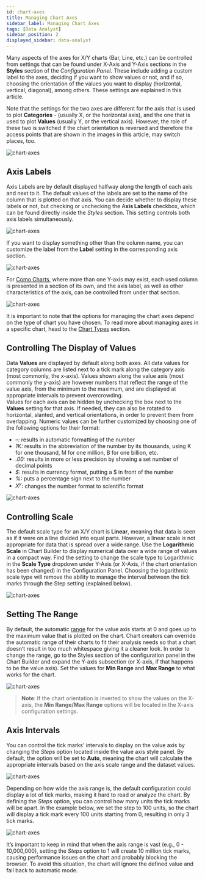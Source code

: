```yaml
---
id: chart-axes
title: Managing Chart Axes
sidebar_label: Managing Chart Axes
tags: [Data Analyst]
sidebar_position: 2
displayed_sidebar: data-analyst
---
```


<div style={{textAlign: "justify"}}>


Many aspects of the axes for X/Y charts (Bar, Line, etc.) can be controlled from settings that can be found under X-Axis and Y-Axis sections in the **Styles** section of the *Configuration Panel*. These include adding a custom label to the axes, deciding if you want to show values or not, and if so, choosing the orientation of the values you want to display (horizontal, vertical, diagonal), among others. These settings are explained in this article.

Note that the settings for the two axes are different for the axis that is used to plot **Categories** - (usually X, or the horizontal axis), and the one that is used to plot **Values** (usually Y, or the vertical axis). However, the role of these two is switched if the chart orientation is reversed and therefore the access points that are shown in the images in this article, may switch places, too.

![chart-axes](https://s3.amazonaws.com/cdn.qrvey.com/documentation_assets/ui-docs/chart-builder/chart-axes/styles.png#thumbnail-40)

## Axis Labels
Axis Labels are by default displayed halfway along the length of each axis and next to it. The default values of the labels are set to the name of the column that is plotted on that axis.
You can decide whether to display these labels or not, but checking or unchecking the A**xis Labels** checkbox, which can be found directly inside the *Styles* section. This setting controls both axis labels simultaneously.

![chart-axes](https://s3.amazonaws.com/cdn.qrvey.com/documentation_assets/ui-docs/chart-builder/chart-axes/axis-label.png#thumbnail-60)



If you want to display something other than the column name, you can customize the label from the **Label** setting in the corresponding axis section.

![chart-axes](https://s3.amazonaws.com/cdn.qrvey.com/documentation_assets/ui-docs/chart-builder/chart-axes/xaxis.png#thumbnail-40)



For [Como Charts](../07-Chart%20Types/combo.md), where more than one Y-axis may exist, each used column is presented in a section of its own, and the axis label, as well as other characteristics of the axis, can be controlled from under that section. 

![chart-axes](https://s3.amazonaws.com/cdn.qrvey.com/documentation_assets/ui-docs/chart-builder/chart-axes/combo.png#thumbnail)


It is important to note that the options for managing the chart axes depend on the type of chart you have chosen. To read more about managing axes in a specific chart, head to the [Chart Types](../07-Chart%20Types/bar.md) section. 

## Controlling The Display of Values
Data **Values** are displayed by default along both axes. All data values for category columns are listed next to a tick mark along the category axis (most commonly, the x-axis). Values shown along the value axis (most commonly the y-axis) are however numbers that reflect the range of the value axis, from the minimum to the maximum, and are displayed at appropriate intervals to prevent overcrowding.  
Values for each axis can be hidden by unchecking the box next to the **Values** setting for that axis. If needed, they can also be rotated to horizontal, slanted, and vertical orientations, in order to prevent them from overlapping. Numeric values can be further customized by choosing one of the following options for their format:
* *–:* results in automatic formatting of the number
* *1K:* results in the abbreviation of the number by its thousands, using K for one thousand, M for one million, B for one billion, etc.
* *.00:* results in more or less precision by showing a set number of decimal points 
* _$:_ results in currency format, putting a $ in front of the number
* *%:* puts a percentage sign next to the number
* *X<sup>y</sup>:* changes the number format to scientific format

![chart-axes](https://s3.amazonaws.com/cdn.qrvey.com/documentation_assets/ui-docs/chart-builder/chart-axes/yaxis.png#thumbnail-40)

 
## Controlling Scale
The default scale type for an X/Y chart is **Linear**, meaning that data is seen as if it were on a line divided into equal parts. However, a linear scale is not appropriate for data that is spread over a wide range. Use the **Logarithmic Scale** in Chart Builder to display numerical data over a wide range of values in a compact way. Find the setting to change the scale type to Logarithmic in the **Scale Type** dropdown under Y-Axis (or X-Axis, if the chart orientation has been changed) in the Configuration Panel.
Choosing the logarithmic scale type will remove the ability to manage the interval between the tick marks through the Step setting (explained below).

![chart-axes](https://s3.amazonaws.com/cdn.qrvey.com/documentation_assets/ui-docs/chart-builder/chart-axes/scale.png#thumbnail-40)

## Setting The Range

By default, the automatic [range](../../../getting-started/glossary.md#r) for the value axis starts at 0 and goes up to the maximum value that is plotted on the chart. Chart creators can override the automatic range of their charts to fit their analysis needs so that a chart doesn’t result in too much whitespace giving it a cleaner look. In order to change the range, go to the Styles section of the configuration panel in the Chart Builder and expand the Y-axis subsection (or X-axis, if that happens to be the value axis). Set the values for **Min Range** and **Max Range** to what works for the chart.

![chart-axes](https://s3.amazonaws.com/cdn.qrvey.com/documentation_assets/ui-docs/chart-builder/chart-axes/range.png#thumbnail-60)



>**Note**: If the chart orientation is inverted to show the values on the X-axis, the **Min Range/Max Range** options will be located in the X-axis configuration settings.

## Axis Intervals
You can control the tick marks' intervals to display on the value axis by changing the *Steps* option located inside the value axis style panel. By default, the option will be set to **Auto**, meaning the chart will calculate the appropriate intervals based on the axis scale range and the dataset values.

![chart-axes](https://s3.amazonaws.com/cdn.qrvey.com/documentation_assets/ui-docs/chart-builder/chart-axes/interval1.png#thumbnail)


Depending on how wide the axis range is, the default configuration could display a lot of tick marks, making it hard to read or analyze the chart. By defining the *Steps* option, you can control how many units the tick marks will be apart. In the example below, we set the step to 100 units, so the chart will display a tick mark every 100 units starting from 0, resulting in only 3 tick marks.

![chart-axes](https://s3.amazonaws.com/cdn.qrvey.com/documentation_assets/ui-docs/chart-builder/chart-axes/interval2.png#thumbnail)


It’s important to keep in mind that when the axis range is vast (e.g., 0 - 10,000,000), setting the *Steps* option to 1 will create 10 million tick marks, causing performance issues on the chart and probably blocking the browser. To avoid this situation, the chart will ignore the defined value and fall back to automatic mode.





</div>